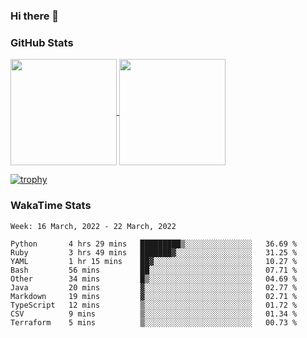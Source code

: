 ### Hi there 👋

### GitHub Stats

<a href="https://github.com/anuraghazra/github-readme-stats">
  <img align="center" height="170px" src="https://github-readme-stats.vercel.app/api/top-langs/?username=tksfjt1024&layout=compact&count_private=true&show_icons=true&show_icons=true&theme=graywhite" />
</a>
<a href="https://github.com/anuraghazra/github-readme-stats">
  <img align="center" height="170px" src="https://github-readme-stats.vercel.app/api?username=tksfjt1024&count_private=true&show_icons=true&show_icons=true&theme=graywhite" />
</a>

[![trophy](https://github-profile-trophy.vercel.app/?username=tksfjt1024)](https://github.com/ryo-ma/github-profile-trophy)

### WakaTime Stats

<!--START_SECTION:waka-->
```text
Week: 16 March, 2022 - 22 March, 2022

Python       4 hrs 29 mins   █████████▒░░░░░░░░░░░░░░░   36.69 % 
Ruby         3 hrs 49 mins   ███████▓░░░░░░░░░░░░░░░░░   31.25 % 
YAML         1 hr 15 mins    ██▓░░░░░░░░░░░░░░░░░░░░░░   10.27 % 
Bash         56 mins         ██░░░░░░░░░░░░░░░░░░░░░░░   07.71 % 
Other        34 mins         █▒░░░░░░░░░░░░░░░░░░░░░░░   04.69 % 
Java         20 mins         ▓░░░░░░░░░░░░░░░░░░░░░░░░   02.77 % 
Markdown     19 mins         ▓░░░░░░░░░░░░░░░░░░░░░░░░   02.71 % 
TypeScript   12 mins         ▒░░░░░░░░░░░░░░░░░░░░░░░░   01.72 % 
CSV          9 mins          ▒░░░░░░░░░░░░░░░░░░░░░░░░   01.34 % 
Terraform    5 mins          ▒░░░░░░░░░░░░░░░░░░░░░░░░   00.73 % 
```
<!--END_SECTION:waka-->
